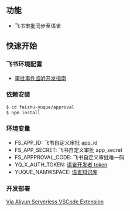 ## 功能

- 飞书审批同步至语雀

## 快速开始

### 飞书环境配置

- [审批事件监听开发指南](https://open.feishu.cn/document/ugTM5UjL4ETO14COxkTN/ugDNyUjL4QjM14CO0ITN)

### 依赖安装

```bash
$ cd feishu-yuque/approval
$ npm install
```

### 环境变量

- FS_APP_ID: 飞书自定义审批 app_id
- FS_APP_SECRET: 飞书自定义审批 app_secret
- FS_APPPROVAL_CODE: 飞书自定义审批唯一码
- YQ_X_AUTH_TOKEN: [语雀开发者 token](https://www.yuque.com/yuque/developer/api)
- YUQUE_NAMWSPACE: [语雀知识库](https://www.yuque.com/yuque/developer/api)

### 开发部署

[Via Aliyun Serverless VSCode Extension](https://github.com/alibaba/serverless-vscode)